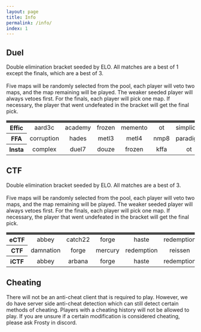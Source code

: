 ```yaml
---
layout: page
title: Info
permalink: /info/
index: 1
---
```


## Duel
Double elimination bracket seeded by ELO. All matches are a best of 1 except the finals, which are a best of 3.
<br>
<br>
Five maps will be randomly selected from the pool, each player will veto two maps, and the map remaining will be played. The weaker seeded player will always vetoes first. For the finals, each player will pick one map. If necessary, the player that went undefeated in the bracket will get the final pick.

<table style="text-align: center; border-top: solid 5px #4a4a4a;">
  <tbody>
    <tr>
      <th>Effic</th>
      <td>aard3c</td>
      <td>academy</td>
      <td>frozen</td>
      <td>memento</td>
      <td>ot</td>
      <td>simplicity</td>
      <td>turbine</td>
    </tr>
    <tr>
      <th>FFA</th>
      <td>corruption</td>
      <td>hades</td>
      <td>metl3</td>
      <td>metl4</td>
      <td>nmp8</td>
      <td>paradigm</td>
      <td>tumwalk</td>
    </tr>
    <tr>
      <th>Insta</th>
      <td>complex</td>
      <td>duel7</td>
      <td>douze</td>
      <td>frozen</td>
      <td>kffa</td>
      <td>ot</td>
      <td>turbine</td>
    </tr>
  </tbody>
</table>

## CTF
Double elimination bracket seeded by ELO. All matches are a best of 3.
<br>
<br>
Five maps will be randomly selected from the pool, each player will veto two maps, and the map remaining will be played. The weaker seeded player will always vetoes first. For the finals, each player will pick one map. If necessary, the player that went undefeated in the bracket will get the final pick.

<table style="text-align: center; border-top: solid 5px #4a4a4a;">
  <tbody>
    <tr>
      <th>eCTF</th>
      <td>abbey</td>
      <td>catch22</td>
      <td>forge</td>
      <td>haste</td>
      <td>redemption</td>
      <td>reissen</td>
      <td>twinforts</td>
    </tr>
    <tr>
      <th>CTF</th>
      <td>damnation</td>
      <td>forge</td>
      <td>mercury</td>
      <td>redemption</td>
      <td>reissen</td>
      <td>siberia</td>
      <td>turbulence</td>
    </tr>
    <tr>
      <th>iCTF</th>
      <td>abbey</td>
      <td>arbana</td>
      <td>forge</td>
      <td>haste</td>
      <td>redemption</td>
      <td>reissen</td>
      <td>twinforts</td>
    </tr>
  </tbody>
</table>

## Cheating

There will not be an anti-cheat client that is required to play. However, we do have server side anti-cheat detection which can still detect certain methods of cheating. Players with a cheating history will not be allowed to play. If you are unsure if a certain modification is considered cheating, please ask Frosty in discord.


